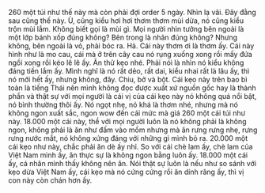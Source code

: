 260 một túi như thế này mà còn phải đợi order 5 ngày. Nhìn lạ vãi. Đây đằng sau cũng thế này. Ù, cũng kiểu hơi hơi thơm thơm mùi dừa, nó cũng kiểu trộn mùi lắm. Không biết gọi là mùi gì. Mọi người nhìn tưởng bên ngoài là một lớp bánh xốp đúng không? Bên trong là nhân đúng không? Nhưng không, bên ngoài là vỏ, phải bóc ra. Hả. Cái này thơm ơi là thơm ấy. Cái này hình như là mo cau, cái mà ở trên cây cau nó rụng xuống xong rồi mấy đứa ngồi xong rồi kéo lê lê ấy. Ăn thử kẹo nhé. Phải nói là nhìn nó kiểu không đáng tiền lắm ấy. Mình nghĩ là nó rất dẻo, rất dai, kiểu nhai rất là lâu ấy, thì nó mới hết ấy, nhưng không, đây. Chiu, bở và bột. Cái kẹo này trên bao bì toàn là tiếng Thái nên mình không đọc được xuất xứ nguồn gốc hay là thành phần và thật sự với mọi người là cái vị của cái kẹo này nó không quá nổi bật, nó bình thường thôi ấy. Nó ngọt nhẹ, nó khá là thơm nhé, nhưng mà nó không ngon xuất sắc, ngon wow đến cái mức mà giá 260 một cái túi như này. 18.000 một cái này, thề với mọi người luôn là nó không phải là không ngon, không phải là ăn như đấm vào mồm nhưng mà ăn rưng rưng nhẹ, rưng rưng nước mắt, nó không xứng đáng với những gì mình bỏ ra. 20.000 một cái kẹo như này, chắc phải ăn dè ấy nhỉ. So với cái chè lam ấy, chè lam của Việt Nam mình ấy, ăn thực sự là không ngon bằng luôn ấy. 18.000 một cái ấy, cá nhân mình thấy không nên ăn. Nói thật sự luôn là nếu như so sánh với kẹo dừa Việt Nam ấy, cái kẹo mà nó cứng cứng rồi ăn dính răng ấy, thì vị con này còn chán hơn ấy.